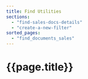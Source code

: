 ```yaml
---
title: Find Utilities
sections:
  - "find-sales-docs-details"
  - "create-a-new-filter"
sorted_pages:
  - "find_documents_sales"
---
```

# {{page.title}}
